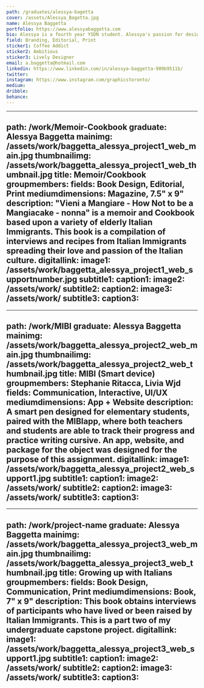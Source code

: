 ```yaml
---
path: /graduates/alessya-bagetta
cover: /assets/Alessya_Bagetta.jpg
name: Alessya Baggetta
portfolio: https://www.alessyabaggetta.com
bio: Alessya is a fourth year YSDN student. Alessya's passion for design began around the age of eight where she was cutting up all of her mother’s magazines and creating what she liked to call “a working masterpiece.” Since then, her divine passion for design has simply grown stronger each day as she hopes to create a more artistically inclined world! Her design strengths can be seen through branding, print and editorial. When she is not designing, she enjoys travelling around the world and familiarizing herself with diverse cultures. She relies on fitness as a get away from stress which helps expand her creativity and perspective on life. She hopes to land a job at an agency Downtown, Toronto and branch off into other large cities and countries like Australia, New York, Los Angeles and wherever else the design world can take her.
field: Branding, Editorial, Print
sticker1: Coffee Addict
sticker2: Ambitious
sticker3: Lively Designer 
email: a.baggetta@hotmail.com
linkedin: https://www.linkedin.com/in/alessya-baggetta-909b9511b/
twitter:
instagram: https://www.instagram.com/graphicstoronto/
medium:
dribble:
behance:
---
```


---
path: /work/Memoir-Cookbook
graduate: Alessya Baggetta
mainimg: /assets/work/baggetta_alessya_project1_web_main.jpg
thumbnailimg: /assets/work/baggetta_alessya_project1_web_thumbnail.jpg
title: Memoir/Cookbook
groupmembers:
fields: Book Design, Editorial, Print
mediumdimensions: Magazine, 7.5" x 9"
description: "Vieni a Mangiare - How Not to be a Mangiacake - nonna" is a memoir and Cookbook based upon a variety of elderly Italian Immigrants. This book is a compilation of interviews and recipes from Italian Immigrants spreading their love and passion of the Italian culture.
digitallink:
image1: /assets/work/baggetta_alessya_project1_web_supportnumber.jpg
subtitle1: 
caption1: 
image2: /assets/work/
subtitle2: 
caption2: 
image3: /assets/work/
subtitle3: 
caption3: 
---

---
path: /work/MIBI
graduate: Alessya Baggetta
mainimg: /assets/work/baggetta_alessya_project2_web_main.jpg
thumbnailimg: /assets/work/baggetta_alessya_project2_web_thumbnail.jpg
title: MIBI (Smart device)
groupmembers: Stephanie Ritacca, Livia Wjd
fields: Communication, Interactive, UI/UX
mediumdimensions: App + Website
description: A smart pen designed for elementary students, paired with the MIBIapp, where both teachers and students are able to track their progress and practice writing cursive. An app, website, and package for the object was designed for the purpose of this assignment.
digitallink:
image1: /assets/work/baggetta_alessya_project2_web_support1.jpg
subtitle1:
caption1:
image2: /assets/work/
subtitle2:
caption2:
image3: /assets/work/
subtitle3:
caption3:
---

---
path: /work/project-name
graduate: Alessya Baggetta
mainimg: /assets/work/baggetta_alessya_project3_web_main.jpg
thumbnailimg: /assets/work/baggetta_alessya_project3_web_thumbnail.jpg
title: Growing up with Italians
groupmembers:
fields: Book Design, Communication, Print
mediumdimensions: Book, 7" x 9"
description: This book obtains interviews of participants who have lived or been raised by Italian Immigrants. This is a part two of my undergraduate capstone project. 
digitallink:
image1: /assets/work/baggetta_alessya_project3_web_support1.jpg
subtitle1:
caption1:
image2: /assets/work/
subtitle2:
caption2:
image3: /assets/work/
subtitle3:
caption3:
---
